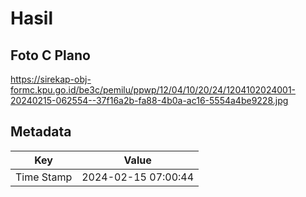 # Hasil

## Foto C Plano

https://sirekap-obj-formc.kpu.go.id/be3c/pemilu/ppwp/12/04/10/20/24/1204102024001-20240215-062554--37f16a2b-fa88-4b0a-ac16-5554a4be9228.jpg


## Metadata

| Key        | Value               |
| ---------- | ------------------- |
| Time Stamp | 2024-02-15 07:00:44 |



